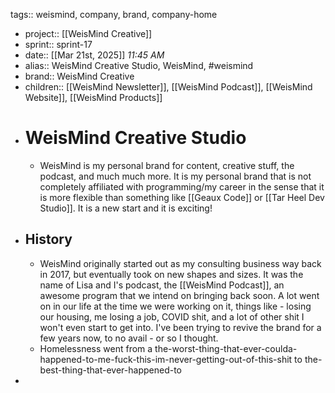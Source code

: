 tags:: weismind, company, brand, company-home

- project:: [[WeisMind Creative]]
- sprint:: sprint-17
- date:: [[Mar 21st, 2025]] *11:45 AM*
- alias:: WeisMind Creative Studio, WeisMind, #weismind
- brand:: WeisMind Creative
- children:: [[WeisMind Newsletter]], [[WeisMind Podcast]], [[WeisMind Website]], [[WeisMind Products]]
- # WeisMind Creative Studio
	- WeisMind is my personal brand for content, creative stuff, the podcast, and much much more. It is my personal brand that is not completely affiliated with programming/my career in the sense that it is more flexible than something like [[Geaux Code]] or [[Tar Heel Dev Studio]]. It is a new start and it is exciting!
- ## History
	- WeisMind originally started out as my consulting business way back in 2017, but eventually took on new shapes and sizes. It was the name of Lisa and I's podcast, the [[WeisMind Podcast]], an awesome program that we intend on bringing back soon. A lot went on in our life at the time we were working on it, things like - losing our housing, me losing a job, COVID shit, and a lot of other shit I won't even start to get into. I've been trying to revive the brand for a few years now, to no avail - or so I thought.
	- Homelessness went from a the-worst-thing-that-ever-coulda-happened-to-me-fuck-this-im-never-getting-out-of-this-shit to the-best-thing-that-ever-happened-to
-